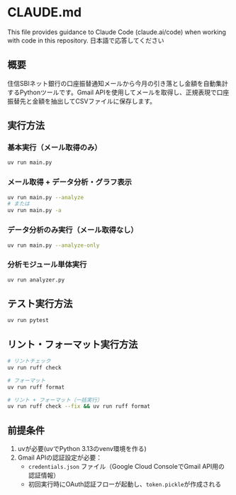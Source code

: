 # CLAUDE.md

This file provides guidance to Claude Code (claude.ai/code) when working with code in this repository.
日本語で応答してください

## 概要

住信SBIネット銀行の口座振替通知メールから今月の引き落とし金額を自動集計するPythonツールです。Gmail APIを使用してメールを取得し、正規表現で口座振替先と金額を抽出してCSVファイルに保存します。

## 実行方法

### 基本実行（メール取得のみ）
```bash
uv run main.py 
```

### メール取得 + データ分析・グラフ表示
```bash
uv run main.py --analyze
# または
uv run main.py -a
```

### データ分析のみ実行（メール取得なし）
```bash
uv run main.py --analyze-only
```

### 分析モジュール単体実行
```bash
uv run analyzer.py
```

## テスト実行方法

```bash
uv run pytest
```

## リント・フォーマット実行方法

```bash
# リントチェック
uv run ruff check

# フォーマット
uv run ruff format

# リント + フォーマット（一括実行）
uv run ruff check --fix && uv run ruff format
```

## 前提条件

1. uvが必要(uvでPython 3.13のvenv環境を作る)
2. Gmail APIの認証設定が必要：
   - `credentials.json` ファイル（Google Cloud ConsoleでGmail API用の認証情報）
   - 初回実行時にOAuth認証フローが起動し、`token.pickle`が作成される
